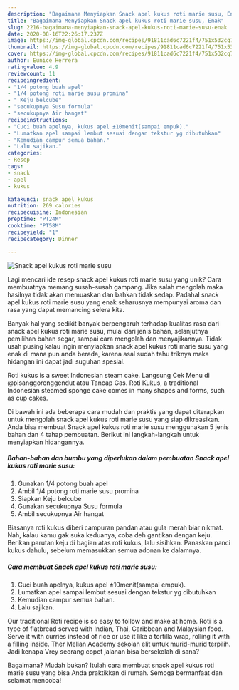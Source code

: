 ```yaml
---
description: "Bagaimana Menyiapkan Snack apel kukus roti marie susu, Enak"
title: "Bagaimana Menyiapkan Snack apel kukus roti marie susu, Enak"
slug: 2216-bagaimana-menyiapkan-snack-apel-kukus-roti-marie-susu-enak
date: 2020-08-16T22:26:17.237Z
image: https://img-global.cpcdn.com/recipes/91811cad6c7221f4/751x532cq70/snack-apel-kukus-roti-marie-susu-foto-resep-utama.jpg
thumbnail: https://img-global.cpcdn.com/recipes/91811cad6c7221f4/751x532cq70/snack-apel-kukus-roti-marie-susu-foto-resep-utama.jpg
cover: https://img-global.cpcdn.com/recipes/91811cad6c7221f4/751x532cq70/snack-apel-kukus-roti-marie-susu-foto-resep-utama.jpg
author: Eunice Herrera
ratingvalue: 4.9
reviewcount: 11
recipeingredient:
- "1/4 potong buah apel"
- "1/4 potong roti marie susu promina"
- " Keju belcube"
- "secukupnya Susu formula"
- "secukupnya Air hangat"
recipeinstructions:
- "Cuci buah apelnya, kukus apel ±10menit(sampai empuk)."
- "Lumatkan apel sampai lembut sesuai dengan tekstur yg dibutuhkan"
- "Kemudian campur semua bahan."
- "Lalu sajikan."
categories:
- Resep
tags:
- snack
- apel
- kukus

katakunci: snack apel kukus 
nutrition: 269 calories
recipecuisine: Indonesian
preptime: "PT24M"
cooktime: "PT58M"
recipeyield: "1"
recipecategory: Dinner

---
```



![Snack apel kukus roti marie susu](https://img-global.cpcdn.com/recipes/91811cad6c7221f4/751x532cq70/snack-apel-kukus-roti-marie-susu-foto-resep-utama.jpg)

Lagi mencari ide resep snack apel kukus roti marie susu yang unik? Cara membuatnya memang susah-susah gampang. Jika salah mengolah maka hasilnya tidak akan memuaskan dan bahkan tidak sedap. Padahal snack apel kukus roti marie susu yang enak seharusnya mempunyai aroma dan rasa yang dapat memancing selera kita.

Banyak hal yang sedikit banyak berpengaruh terhadap kualitas rasa dari snack apel kukus roti marie susu, mulai dari jenis bahan, selanjutnya pemilihan bahan segar, sampai cara mengolah dan menyajikannya. Tidak usah pusing kalau ingin menyiapkan snack apel kukus roti marie susu yang enak di mana pun anda berada, karena asal sudah tahu triknya maka hidangan ini dapat jadi suguhan spesial.

Roti kukus is a sweet Indonesian steam cake. Langsung Cek Menu di @pisanggorenggendut atau Tancap Gas. Roti Kukus, a traditional Indonesian steamed sponge cake comes in many shapes and forms, such as cup cakes.


Di bawah ini ada beberapa cara mudah dan praktis yang dapat diterapkan untuk mengolah snack apel kukus roti marie susu yang siap dikreasikan. Anda bisa membuat Snack apel kukus roti marie susu menggunakan 5 jenis bahan dan 4 tahap pembuatan. Berikut ini langkah-langkah untuk menyiapkan hidangannya.

<!--inarticleads1-->

##### Bahan-bahan dan bumbu yang diperlukan dalam pembuatan Snack apel kukus roti marie susu:

1. Gunakan 1/4 potong buah apel
1. Ambil 1/4 potong roti marie susu promina
1. Siapkan  Keju belcube
1. Gunakan secukupnya Susu formula
1. Ambil secukupnya Air hangat


Biasanya roti kukus diberi campuran pandan atau gula merah biar nikmat. Nah, kalau kamu gak suka keduanya, coba deh gantikan dengan keju. Berikan parutan keju di bagian atas roti kukus, lalu sisihkan. Panaskan panci kukus dahulu, sebelum memasukkan semua adonan ke dalamnya. 

<!--inarticleads2-->

##### Cara membuat Snack apel kukus roti marie susu:

1. Cuci buah apelnya, kukus apel ±10menit(sampai empuk).
1. Lumatkan apel sampai lembut sesuai dengan tekstur yg dibutuhkan
1. Kemudian campur semua bahan.
1. Lalu sajikan.


Our traditional Roti recipe is so easy to follow and make at home. Roti is a type of flatbread served with Indian, Thai, Caribbean and Malaysian food. Serve it with curries instead of rice or use it like a tortilla wrap, rolling it with a filling inside. Ther Melian Academy sekolah elit untuk murid-murid terpilih. Jadi kenapa Vrey seorang copet jalanan bisa bersekolah di sana? 

Bagaimana? Mudah bukan? Itulah cara membuat snack apel kukus roti marie susu yang bisa Anda praktikkan di rumah. Semoga bermanfaat dan selamat mencoba!
